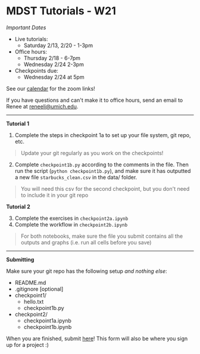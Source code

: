
# MDST Tutorials - W21

_Important Dates_

- Live tutorials:
	- Saturday 2/13, 2/20 - 1-3pm
- Office hours:
	- Thursday 2/18 - 6-7pm
	- Wednesday 2/24 2-3pm
- Checkpoints due:
	- Wednesday 2/24 at 5pm

See our [calendar](https://www.mdst.club/agenda) for the zoom links!

If you have questions and can't make it to office hours, send an email to Renee at <reneeli@umich.edu>. 

---
**Tutorial 1**

1. Complete the steps in checkpoint 1a to set up your file system, git repo, etc.
> Update your git regularly as you work on the checkpoints!
2. Complete `checkpoint1b.py` according to the comments in the file. Then run the script (`python checkpoint1b.py`), and make sure it has outputted a new file `starbucks_clean.csv` in the data/ folder.
> You will need this csv for the second checkpoint, but you don't need to include it in your git repo

**Tutorial 2**

3. Complete the exercises in `checkpoint2a.ipynb`
4. Complete the workflow in `checkpoint2b.ipynb`
> For both notebooks, make sure the file you submit contains all the outputs and graphs (i.e. run all cells before you save)
---

**Submitting**

Make sure your git repo has the following setup _and nothing else_:

- README.md
- .gitignore [optional]
- checkpoint1/
	- hello.txt
	- checkpoint1b.py
- checkpoint2/
	- checkpoint1a.ipynb
	- checkpoint1b.ipynb

When you are finished, submit [here](https://docs.google.com/forms/d/e/1FAIpQLSc3sH0Rr8c5eoVNRJAHFYRuU5CG5iryL4jaZMQm1QBn7T0uPg/viewform?usp=sf_link)! This form will also be where you sign up for a project :)
